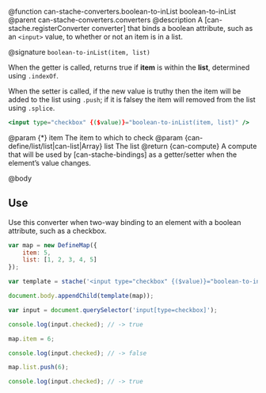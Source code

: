 @function can-stache-converters.boolean-to-inList boolean-to-inList
@parent can-stache-converters.converters
@description A [can-stache.registerConverter converter] that binds a boolean attribute, such as an `<input>` value, to whether or not an item is in a list.

@signature `boolean-to-inList(item, list)`

When the getter is called, returns true if **item** is within the **list**, determined using `.indexOf`.

When the setter is called, if the new value is truthy then the item will be added to the list using `.push`; if it is falsey the item will removed from the list using `.splice`.

```handlebars
<input type="checkbox" {($value)}="boolean-to-inList(item, list)" />
```

@param {*} item The item to which to check
@param {can-define/list/list|can-list|Array} list The list
@return {can-compute} A compute that will be used by [can-stache-bindings] as a getter/setter when the element’s value changes.

@body

## Use

Use this converter when two-way binding to an element with a boolean attribute, such as a checkbox.

```js
var map = new DefineMap({
	item: 5,
	list: [1, 2, 3, 4, 5]
});

var template = stache('<input type="checkbox" {($value)}="boolean-to-inList(item, list)" />');

document.body.appendChild(template(map));

var input = document.querySelector('input[type=checkbox]');

console.log(input.checked); // -> true

map.item = 6;

console.log(input.checked); // -> false

map.list.push(6);

console.log(input.checked); // -> true
```

